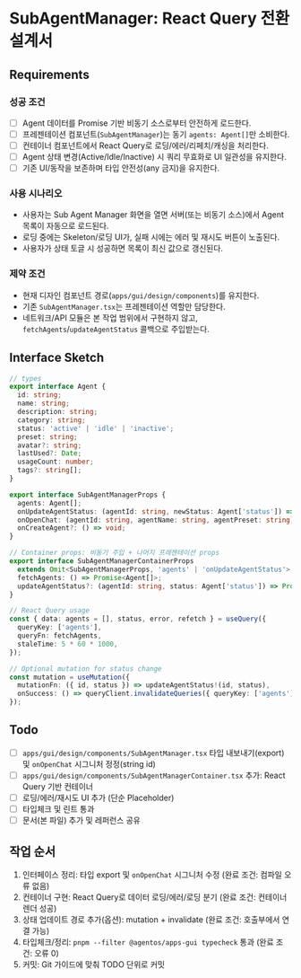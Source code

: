 # SubAgentManager: React Query 전환 설계서

## Requirements

### 성공 조건

- [ ] Agent 데이터를 Promise 기반 비동기 소스로부터 안전하게 로드한다.
- [ ] 프레젠테이션 컴포넌트(`SubAgentManager`)는 동기 `agents: Agent[]`만 소비한다.
- [ ] 컨테이너 컴포넌트에서 React Query로 로딩/에러/리페치/캐싱을 처리한다.
- [ ] Agent 상태 변경(Active/Idle/Inactive) 시 쿼리 무효화로 UI 일관성을 유지한다.
- [ ] 기존 UI/동작을 보존하며 타입 안전성(any 금지)을 유지한다.

### 사용 시나리오

- 사용자는 Sub Agent Manager 화면을 열면 서버(또는 비동기 소스)에서 Agent 목록이 자동으로 로드된다.
- 로딩 중에는 Skeleton/로딩 UI가, 실패 시에는 에러 및 재시도 버튼이 노출된다.
- 사용자가 상태 토글 시 성공하면 목록이 최신 값으로 갱신된다.

### 제약 조건

- 현재 디자인 컴포넌트 경로(`apps/gui/design/components`)를 유지한다.
- 기존 `SubAgentManager.tsx`는 프레젠테이션 역할만 담당한다.
- 네트워크/API 모듈은 본 작업 범위에서 구현하지 않고, `fetchAgents`/`updateAgentStatus` 콜백으로 주입받는다.

## Interface Sketch

```typescript
// types
export interface Agent {
  id: string;
  name: string;
  description: string;
  category: string;
  status: 'active' | 'idle' | 'inactive';
  preset: string;
  avatar?: string;
  lastUsed?: Date;
  usageCount: number;
  tags?: string[];
}

export interface SubAgentManagerProps {
  agents: Agent[];
  onUpdateAgentStatus: (agentId: string, newStatus: Agent['status']) => void;
  onOpenChat: (agentId: string, agentName: string, agentPreset: string) => void;
  onCreateAgent?: () => void;
}

// Container props: 비동기 주입 + 나머지 프레젠테이션 props
export interface SubAgentManagerContainerProps
  extends Omit<SubAgentManagerProps, 'agents' | 'onUpdateAgentStatus'> {
  fetchAgents: () => Promise<Agent[]>;
  updateAgentStatus?: (agentId: string, status: Agent['status']) => Promise<void>;
}

// React Query usage
const { data: agents = [], status, error, refetch } = useQuery({
  queryKey: ['agents'],
  queryFn: fetchAgents,
  staleTime: 5 * 60 * 1000,
});

// Optional mutation for status change
const mutation = useMutation({
  mutationFn: ({ id, status }) => updateAgentStatus!(id, status),
  onSuccess: () => queryClient.invalidateQueries({ queryKey: ['agents'] }),
});
```

## Todo

- [ ] `apps/gui/design/components/SubAgentManager.tsx` 타입 내보내기(export) 및 `onOpenChat` 시그니처 정정(string id)
- [ ] `apps/gui/design/components/SubAgentManagerContainer.tsx` 추가: React Query 기반 컨테이너
- [ ] 로딩/에러/재시도 UI 추가 (단순 Placeholder)
- [ ] 타입체크 및 린트 통과
- [ ] 문서(본 파일) 추가 및 레퍼런스 공유

## 작업 순서

1. 인터페이스 정리: 타입 export 및 `onOpenChat` 시그니처 수정 (완료 조건: 컴파일 오류 없음)
2. 컨테이너 구현: React Query로 데이터 로딩/에러/로딩 분기 (완료 조건: 컨테이너 렌더 성공)
3. 상태 업데이트 경로 추가(옵션): mutation + invalidate (완료 조건: 호출부에서 연결 가능)
4. 타입체크/정리: `pnpm --filter @agentos/apps-gui typecheck` 통과 (완료 조건: 오류 0)
5. 커밋: Git 가이드에 맞춰 TODO 단위로 커밋

